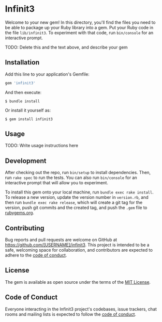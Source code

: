 # Infinit3

Welcome to your new gem! In this directory, you'll find the files you need to be able to package up your Ruby library into a gem. Put your Ruby code in the file `lib/infinit3`. To experiment with that code, run `bin/console` for an interactive prompt.

TODO: Delete this and the text above, and describe your gem

## Installation

Add this line to your application's Gemfile:

```ruby
gem 'infinit3'
```

And then execute:

    $ bundle install

Or install it yourself as:

    $ gem install infinit3

## Usage

TODO: Write usage instructions here

## Development

After checking out the repo, run `bin/setup` to install dependencies. Then, run `rake spec` to run the tests. You can also run `bin/console` for an interactive prompt that will allow you to experiment.

To install this gem onto your local machine, run `bundle exec rake install`. To release a new version, update the version number in `version.rb`, and then run `bundle exec rake release`, which will create a git tag for the version, push git commits and the created tag, and push the `.gem` file to [rubygems.org](https://rubygems.org).

## Contributing

Bug reports and pull requests are welcome on GitHub at https://github.com/[USERNAME]/infinit3. This project is intended to be a safe, welcoming space for collaboration, and contributors are expected to adhere to the [code of conduct](https://github.com/[USERNAME]/infinit3/blob/master/CODE_OF_CONDUCT.md).

## License

The gem is available as open source under the terms of the [MIT License](https://opensource.org/licenses/MIT).

## Code of Conduct

Everyone interacting in the Infinit3 project's codebases, issue trackers, chat rooms and mailing lists is expected to follow the [code of conduct](https://github.com/[USERNAME]/infinit3/blob/master/CODE_OF_CONDUCT.md).
